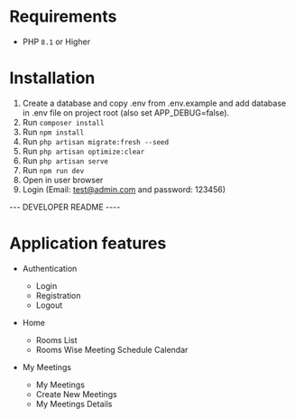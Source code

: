 # Requirements

-   PHP `8.1` or Higher

# Installation

1. Create a database and copy .env from .env.example and add database in .env file on project root (also set APP_DEBUG=false).
2. Run `composer install`
3. Run `npm install`
4. Run `php artisan migrate:fresh --seed`
5. Run `php artisan optimize:clear`
6. Run `php artisan serve`
7. Run `npm run dev`
8. Open in user browser
9. Login (Email: test@admin.com and password: 123456)

--- DEVELOPER README ----

# Application features

-   Authentication
    -   Login
    -   Registration
    -   Logout

-   Home
    -   Rooms List
    -   Rooms Wise Meeting Schedule Calendar 

-   My Meetings
    -   My Meetings
    -   Create New Meetings
    -   My Meetings Details
